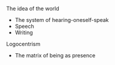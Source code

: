 The idea of the world
* The system of hearing-oneself-speak
* Speech
* Writing

Logocentrism
* The matrix of being as presence


